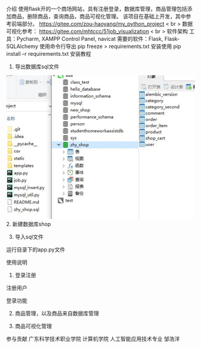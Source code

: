 介绍
使用flask开的一个商场网站，具有注册登录，数据库管理，商品管理包括添加商品，删除商品，查询商品，商品可视化管理。
该项目在基础上开发，其中参考前端部分。
https://gitee.com/zou-haoyang/my_python_project
< br >
数据可视化参考：
https://gitee.com/mhtccc/51job_visualization
< br >
软件架构
工具：Pycharm, XAMPP Control Panel, navicat
需要的软件：Flask, Flask-SQLAlchemy
使用命令行导出
pip freeze > requirements.txt
安装使用
pip install –r requirements.txt
安装教程
1.	导出数据库sql文件 
<img src="static/md_img/1.JPG">  
2.	新建数据库shop
 
 
3.	导入sql文件
 
  

运行目录下的app.py文件

使用说明
1.	登录注册

注册用户
 
登录功能
 
 

2.	商品管理，以及商品来自数据库管理
 
 
 
3.	商品可视化管理
 

参与贡献
广东科学技术职业学院 计算机学院 人工智能应用技术专业 邹浩洋

